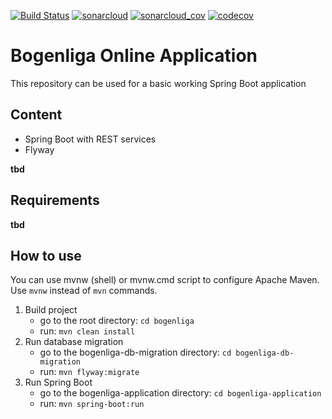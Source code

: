 [![Build Status](https://travis-ci.org/andre-lehnert/mock-backend.svg?branch=master)](https://travis-ci.org/andre-lehnert/mock-backend)
[![sonarcloud](https://sonarcloud.io/api/project_badges/measure?project=online.bogenliga%3Abogenliga&metric=alert_status)](https://sonarcloud.io/dashboard?id=online.bogenliga%3Abogenliga)
[![sonarcloud_cov](https://sonarcloud.io/api/project_badges/measure?project=online.bogenliga%3Abogenliga&metric=coverage)](https://sonarcloud.io/dashboard?id=online.bogenliga%3Abogenliga)
[![codecov](https://codecov.io/gh/andre-lehnert/mock-backend/branch/master/graph/badge.svg)](https://codecov.io/gh/andre-lehnert/mock-backend)


# Bogenliga Online Application

This repository can be used for a basic working Spring Boot application

## Content

- Spring Boot with REST services
- Flyway

__tbd__

## Requirements

__tbd__

## How to use

You can use mvnw (shell) or mvnw.cmd script to configure Apache Maven.
Use ```mvnw``` instead of ```mvn``` commands.

1. Build project
   - go to the root directory: ```cd bogenliga```
   - run: ```mvn clean install```
2. Run database migration
    - go to the bogenliga-db-migration directory: ```cd bogenliga-db-migration```
    - run: ```mvn flyway:migrate```
3. Run Spring Boot
    - go to the bogenliga-application directory: ```cd bogenliga-application```
    - run: ```mvn spring-boot:run```


